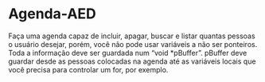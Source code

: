 # Agenda-AED

Faça uma agenda capaz de incluir, apagar, buscar
e listar quantas pessoas o usuário desejar, porém,
você não pode usar variáveis a não ser ponteiros.
Toda a informação deve ser guardada num “void
*pBuffer”.
pBuffer deve guardar desde as pessoas colocadas
na agenda até as variáveis locais que você precisa
para controlar um for, por exemplo.
